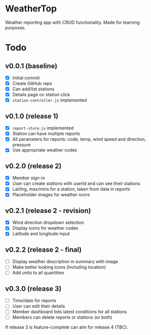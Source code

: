 # WeatherTop

Weather reporting app with CRUD functionality.
Made for learning purposes.

# Todo

## v0.0.1 (baseline)

- [x] Initial commit
- [x] Create GitHub repo
- [x] Can add/list stations
- [x] Details page on station click
- [x] `station-controller.js` implemented

## v0.1.0 (release 1)

- [x] `report-store.js` implemented
- [x] Station can have multiple reports
- [x] All parameters for reports: code, temp, wind speed and direction, pressure
- [x] Use appropriate weather codes

## v0.2.0 (release 2)

- [x] Member sign-in
- [x] User can create stations with userId and can see their stations
- [x] Lat/lng, max/mins for a station, taken from data in reports
- [x] Placeholder images for weather icons

## v0.2.1 (release 2 - revision)

- [x] Wind direction dropdown selection
- [x] Display icons for weather codes
- [x] Latitude and longitude input

## v0.2.2 (release 2 - final)

- [ ] Display weather description in summary with image
- [ ] Make better looking icons (including location)
- [ ] Add units to all quantities

## v0.3.0 (release 3)

- [ ] Time/date for reports
- [ ] User can edit their details
- [ ] Member dashboard lists latest conditions for all stations
- [ ] Members can delete reports or stations (or both)

If release 3 is feature-complete can aim for release 4 (TBC).
